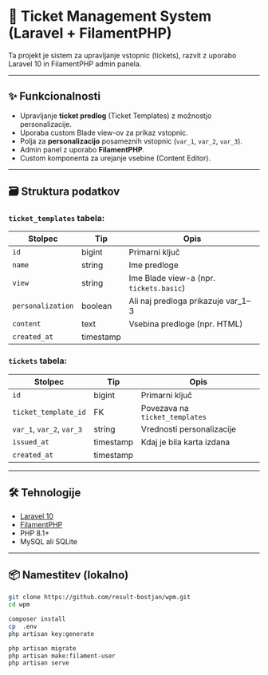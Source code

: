 # 🎫 Ticket Management System (Laravel + FilamentPHP)

Ta projekt je sistem za upravljanje vstopnic (tickets), razvit z uporabo Laravel 10 in FilamentPHP admin panela.

---

## ✨ Funkcionalnosti

- Upravljanje **ticket predlog** (Ticket Templates) z možnostjo personalizacije.
- Uporaba custom Blade view-ov za prikaz vstopnic.
- Polja za **personalizacijo** posameznih vstopnic (`var_1`, `var_2`, `var_3`).
- Admin panel z uporabo **FilamentPHP**.
- Custom komponenta za urejanje vsebine (Content Editor).

---

## 🗃️ Struktura podatkov

### `ticket_templates` tabela:
| Stolpec         | Tip      | Opis                                 |
|-----------------|----------|--------------------------------------|
| `id`            | bigint   | Primarni ključ                       |
| `name`          | string   | Ime predloge                         |
| `view`          | string   | Ime Blade view-a (npr. `tickets.basic`) |
| `personalization` | boolean | Ali naj predloga prikazuje var_1–3  |
| `content`       | text     | Vsebina predloge (npr. HTML)         |
| `created_at`    | timestamp|                                      |

### `tickets` tabela:
| Stolpec           | Tip      | Opis                                |
|-------------------|----------|-------------------------------------|
| `id`              | bigint   | Primarni ključ                      |
| `ticket_template_id` | FK    | Povezava na `ticket_templates`      |
| `var_1`, `var_2`, `var_3` | string | Vrednosti personalizacije     |
| `issued_at`       | timestamp| Kdaj je bila karta izdana           |
| `created_at`      | timestamp|                                     |

---

## 🛠️ Tehnologije

- [Laravel 10](https://laravel.com/)
- [FilamentPHP](https://filamentphp.com/)
- PHP 8.1+
- MySQL ali SQLite

---

## 📦 Namestitev (lokalno)

```bash
git clone https://github.com/result-bostjan/wpm.git
cd wpm

composer install
cp  .env
php artisan key:generate

php artisan migrate
php artisan make:filament-user
php artisan serve
